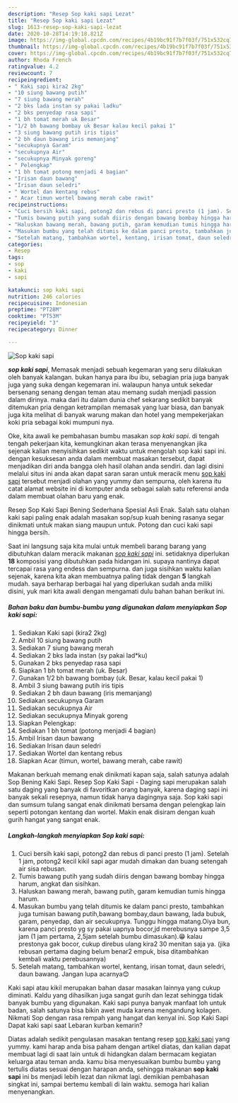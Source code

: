 ```yaml
---
description: "Resep Sop kaki sapi Lezat"
title: "Resep Sop kaki sapi Lezat"
slug: 1613-resep-sop-kaki-sapi-lezat
date: 2020-10-28T14:19:18.821Z
image: https://img-global.cpcdn.com/recipes/4b19bc91f7b7f03f/751x532cq70/sop-kaki-sapi-foto-resep-utama.jpg
thumbnail: https://img-global.cpcdn.com/recipes/4b19bc91f7b7f03f/751x532cq70/sop-kaki-sapi-foto-resep-utama.jpg
cover: https://img-global.cpcdn.com/recipes/4b19bc91f7b7f03f/751x532cq70/sop-kaki-sapi-foto-resep-utama.jpg
author: Rhoda French
ratingvalue: 4.2
reviewcount: 7
recipeingredient:
- " Kaki sapi kira2 2kg"
- "10 siung bawang putih"
- "7 siung bawang merah"
- "2 bks lada instan sy pakai ladku"
- "2 bks penyedap rasa sapi"
- "1 bh tomat merah uk Besar"
- "1/2 bh bawang bombay uk Besar kalau kecil pakai 1"
- "3 siung bawang putih iris tipis"
- "2 bh daun bawang iris memanjang"
- "secukupnya Garam"
- "secukupnya Air"
- "secukupnya Minyak goreng"
- " Pelengkap"
- "1 bh tomat potong menjadi 4 bagian"
- "Irisan daun bawang"
- "Irisan daun seledri"
- " Wortel dan kentang rebus"
- " Acar timun wortel bawang merah cabe rawit"
recipeinstructions:
- "Cuci bersih kaki sapi, potong2 dan rebus di panci presto (1 jam). Setelah 1 jam, potong2 kecil kikil sapi agar mudah dimakan dan buang setengah air sisa rebusan."
- "Tumis bawang putih yang sudah diiris dengan bawang bombay hingga harum, angkat dan sisihkan."
- "Haluskan bawang merah, bawang putih, garam kemudian tumis hingga harum."
- "Masukan bumbu yang telah ditumis ke dalam panci presto, tambahkan juga tumisan bawang putih,bawang bombay,daun bawang, lada bubuk, garam, penyedap, dan air secukupnya. Tunggu hingga matang.Oiya bun, karena panci presto yg sy pakai uapnya bocor,jd merebusnya sampe 3,5 jam (1 jam pertama, 2,5jam setelah bumbu dimasukan).😁 kalau prestonya gak bocor, cukup direbus ulang kira2 30 menitan saja ya. (jika rebusan pertama daging belum benar2 empuk, bisa ditambahkan kembali waktu perebusannya)"
- "Setelah matang, tambahkan wortel, kentang, irisan tomat, daun seledri, daun bawang. Jangan lupa acarnya😊"
categories:
- Resep
tags:
- sop
- kaki
- sapi

katakunci: sop kaki sapi 
nutrition: 246 calories
recipecuisine: Indonesian
preptime: "PT28M"
cooktime: "PT53M"
recipeyield: "3"
recipecategory: Dinner

---
```



![Sop kaki sapi](https://img-global.cpcdn.com/recipes/4b19bc91f7b7f03f/751x532cq70/sop-kaki-sapi-foto-resep-utama.jpg)

<b><i>sop kaki sapi</i></b>, Memasak menjadi sebuah kegemaran yang seru dilakukan oleh banyak kalangan. bukan hanya para ibu ibu, sebagian pria juga banyak juga yang suka dengan kegemaran ini. walaupun hanya untuk sekedar bersenang senang dengan teman atau memang sudah menjadi passion dalam dirinya. maka dari itu dalam dunia chef sekarang sedikit banyak ditemukan pria dengan ketrampilan memasak yang luar biasa, dan banyak juga kita melihat di banyak warung makan dan hotel yang mempekerjakan koki pria sebagai koki mumpuni nya.

Oke, kita awali ke pembahasan bumbu masakan <i>sop kaki sapi</i>. di tengah tengah pekerjaan kita, kemungkinan akan terasa menyenangkan jika sejenak kalian menyisihkan sedikit waktu untuk mengolah sop kaki sapi ini. dengan kesuksesan anda dalam membuat masakan tersebut, dapat menjadikan diri anda bangga oleh hasil olahan anda sendiri. dan lagi disini melalui situs ini anda akan dapat saran saran untuk meracik menu <u>sop kaki sapi</u> tersebut menjadi olahan yang yummy dan sempurna, oleh karena itu catat alamat website ini di komputer anda sebagai salah satu referensi anda dalam membuat olahan baru yang enak.

Resep Sop Kaki Sapi Bening Sederhana Spesial Asli Enak. Salah satu olahan kaki sapi paling enak adalah masakan sop/sup kuah bening rasanya segar dinikmati untuk makan siang maupun untuk. Potong dan cuci kaki sapi hingga bersih.


Saat ini langsung saja kita mulai untuk membeli barang barang yang dibutuhkan dalam meracik makanan <u><i>sop kaki sapi</i></u> ini. setidaknya diperlukan <b>18</b> komposisi yang dibutuhkan pada hidangan ini. supaya nantinya dapat tercapai rasa yang endess dan sempurna. dan juga sisihkan waktu kalian sejenak, karena kita akan membuatnya paling tidak dengan <b>5</b> langkah mudah. saya berharap berbagai hal yang diperlukan sudah anda miliki disini, yuk mari kita awali dengan mengamati dulu bahan bahan berikut ini.

<!--inarticleads1-->

##### Bahan baku dan bumbu-bumbu yang digunakan dalam menyiapkan Sop kaki sapi:

1. Sediakan  Kaki sapi (kira2 2kg)
1. Ambil 10 siung bawang putih
1. Sediakan 7 siung bawang merah
1. Sediakan 2 bks lada instan (sy pakai lad*ku)
1. Gunakan 2 bks penyedap rasa sapi
1. Siapkan 1 bh tomat merah (uk. Besar)
1. Gunakan 1/2 bh bawang bombay (uk. Besar, kalau kecil pakai 1)
1. Ambil 3 siung bawang putih iris tipis
1. Sediakan 2 bh daun bawang (iris memanjang)
1. Sediakan secukupnya Garam
1. Sediakan secukupnya Air
1. Sediakan secukupnya Minyak goreng
1. Siapkan  Pelengkap:
1. Sediakan 1 bh tomat (potong menjadi 4 bagian)
1. Ambil Irisan daun bawang
1. Sediakan Irisan daun seledri
1. Sediakan  Wortel dan kentang rebus
1. Siapkan  Acar (timun, wortel, bawang merah, cabe rawit)


Makanan berkuah memang enak dinikmati kapan saja, salah satunya adalah Sop Bening Kaki Sapi. Resep Sop Kaki Sapi - Daging sapi merupakan salah satu daging yang banyak di favoritkan orang banyak, karena daging sapi ini banyak sekali resepnya, namun tidak hanya dagingnya saja. Sop kaki sapi dan sumsum tulang sangat enak dinikmati bersama dengan pelengkap lain seperti potongan kentang dan wortel. Makin enak disiram dengan kuah gurih hangat yang sangat enak. 

<!--inarticleads2-->

##### Langkah-langkah menyiapkan Sop kaki sapi:

1. Cuci bersih kaki sapi, potong2 dan rebus di panci presto (1 jam). Setelah 1 jam, potong2 kecil kikil sapi agar mudah dimakan dan buang setengah air sisa rebusan.
1. Tumis bawang putih yang sudah diiris dengan bawang bombay hingga harum, angkat dan sisihkan.
1. Haluskan bawang merah, bawang putih, garam kemudian tumis hingga harum.
1. Masukan bumbu yang telah ditumis ke dalam panci presto, tambahkan juga tumisan bawang putih,bawang bombay,daun bawang, lada bubuk, garam, penyedap, dan air secukupnya. Tunggu hingga matang.Oiya bun, karena panci presto yg sy pakai uapnya bocor,jd merebusnya sampe 3,5 jam (1 jam pertama, 2,5jam setelah bumbu dimasukan).😁 kalau prestonya gak bocor, cukup direbus ulang kira2 30 menitan saja ya. (jika rebusan pertama daging belum benar2 empuk, bisa ditambahkan kembali waktu perebusannya)
1. Setelah matang, tambahkan wortel, kentang, irisan tomat, daun seledri, daun bawang. Jangan lupa acarnya😊


Kaki sapi atau kikil merupakan bahan dasar masakan lainnya yang cukup diminati. Kaldu yang dihasilkan juga sangat gurih dan lezat sehingga tidak banyak bumbu yang digunakan. Kaki sapi punya banyak manfaat loh untuk badan, salah satunya bisa bikin awet muda karena mengandung kolagen. Nikmati Sop dengan rasa rempah yang hangat dan kenyal ini. Sop Kaki Sapi Dapat kaki sapi saat Lebaran kurban kemarin? 

Diatas adalah sedikit pengulasan masakan tentang resep <u>sop kaki sapi</u> yang yummy. kami harap anda bisa paham dengan artikel diatas, dan kalian dapat membuat lagi di saat lain untuk di hidangkan dalam bermacam kegiatan keluarga atau teman anda. kamu bisa menyesuaikan bumbu bumbu yang tertulis diatas sesuai dengan harapan anda, sehingga makanan <b>sop kaki sapi</b> ini bs menjadi lebih lezat dan nikmat lagi. demikian pembahasan singkat ini, sampai bertemu kembali di lain waktu. semoga hari kalian menyenangkan.
